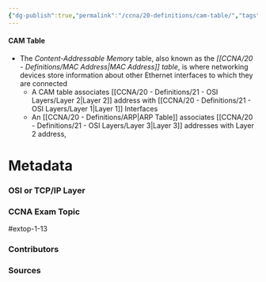 ```yaml
---
{"dg-publish":true,"permalink":"/ccna/20-definitions/cam-table/","tags":["defs_ccna"],"created":"2023-11-05T10:55:11.000-08:00","updated":"2023-11-13T08:14:18.245-08:00"}
---
```


#### CAM Table
- The *Content-Addressable Memory* table, also known as the *[[CCNA/20 - Definitions/MAC Address\|MAC Address]] table*, is where networking devices store information about other Ethernet interfaces to which they are connected
	- A CAM table associates [[CCNA/20 - Definitions/21 - OSI Layers/Layer 2\|Layer 2]] address with [[CCNA/20 - Definitions/21 - OSI Layers/Layer 1\|Layer 1]] Interfaces
	- An [[CCNA/20 - Definitions/ARP\|ARP Table]] associates [[CCNA/20 - Definitions/21 - OSI Layers/Layer 3\|Layer 3]] addresses with Layer 2 address,


# Metadata
### OSI or TCP/IP Layer

### CCNA Exam Topic
#extop-1-13 
### Contributors

### Sources


